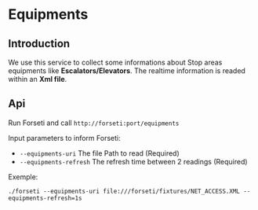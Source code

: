 # Equipments

## Introduction

We use this service to collect some informations about Stop areas equipments like **Escalators/Elevators**.
The realtime information is readed within an **Xml file**.

## Api

Run Forseti and call `http://forseti:port/equipments`

Input parameters to inform Forseti:

- `--equipments-uri` The file Path to read (Required)
- `--equipments-refresh` The refresh time between 2 readings (Required)

Exemple:

```
./forseti --equipments-uri file:///forseti/fixtures/NET_ACCESS.XML --equipments-refresh=1s
```

